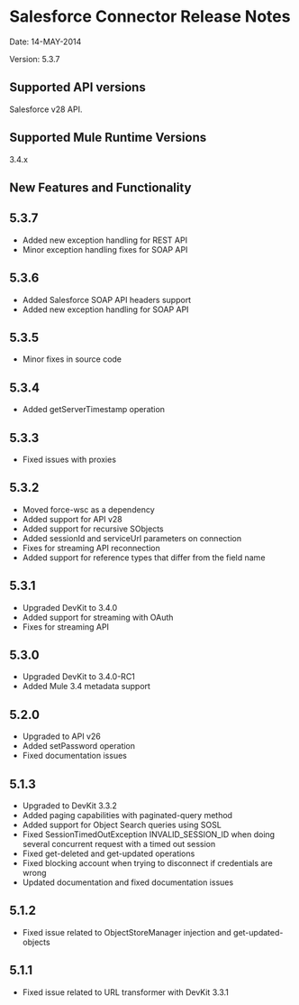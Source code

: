 Salesforce Connector Release Notes
==================================

Date: 14-MAY-2014

Version: 5.3.7

Supported API versions
------------------------
Salesforce v28 API. 

Supported Mule Runtime Versions
--------------------------------
3.4.x

New Features and Functionality
------------------------------
5.3.7
-----
 - Added new exception handling for REST API
 - Minor exception handling fixes for SOAP API

5.3.6
-----
 - Added Salesforce SOAP API headers support
 - Added new exception handling for SOAP API

5.3.5
-----
 - Minor fixes in source code

5.3.4
-----
 - Added getServerTimestamp operation

5.3.3
-----
 - Fixed issues with proxies

5.3.2
-----
 - Moved force-wsc as a dependency
 - Added support for API v28
 - Added support for recursive SObjects
 - Added sessionId and serviceUrl parameters on connection
 - Fixes for streaming API reconnection
 - Added support for reference types that differ from the field name 
 
5.3.1
-----
 - Upgraded DevKit to 3.4.0
 - Added support for streaming with OAuth
 - Fixes for streaming API

5.3.0
-----
 - Upgraded DevKit to 3.4.0-RC1
 - Added Mule 3.4 metadata support

5.2.0
-----
 - Upgraded to API v26
 - Added setPassword operation
 - Fixed documentation issues

5.1.3
-----
 - Upgraded to DevKit 3.3.2
 - Added paging capabilities with paginated-query method
 - Added support for Object Search queries using SOSL
 - Fixed SessionTimedOutException INVALID_SESSION_ID when doing several concurrent request with a timed out session
 - Fixed get-deleted and get-updated operations
 - Fixed blocking account when trying to disconnect if credentials are wrong
 - Updated documentation and fixed documentation issues 

5.1.2
-----
 - Fixed issue related to ObjectStoreManager injection and get-updated-objects

5.1.1
-----
 - Fixed issue related to URL transformer with DevKit 3.3.1

